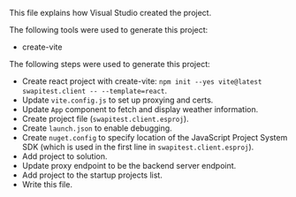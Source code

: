 This file explains how Visual Studio created the project.

The following tools were used to generate this project:
- create-vite

The following steps were used to generate this project:
- Create react project with create-vite: `npm init --yes vite@latest swapitest.client -- --template=react`.
- Update `vite.config.js` to set up proxying and certs.
- Update `App` component to fetch and display weather information.
- Create project file (`swapitest.client.esproj`).
- Create `launch.json` to enable debugging.
- Create `nuget.config` to specify location of the JavaScript Project System SDK (which is used in the first line in `swapitest.client.esproj`).
- Add project to solution.
- Update proxy endpoint to be the backend server endpoint.
- Add project to the startup projects list.
- Write this file.
